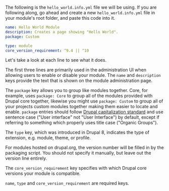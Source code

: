 The following is the `hello_world.info.yml` file we will be using. If you are following along, go ahead and create a new `hello_world.info.yml` file in your module's root folder, and paste this code into it.

```yaml
name: Hello World Module
description: Creates a page showing "Hello World".
package: Custom

type: module
core_version_requirement: ^9.4 || ^10

```

Let's take a look at each line to see what it does.

The first three lines are primarily used in the administration UI when allowing users to enable or disable your module. The `name` and `description` keys provide the text that is shown on the module administration page.

The `package` key allows you to group like modules together. Core, for example, uses `package: Core` to group all of the modules provided with Drupal core together, likewise you might use `package: Custom` to group all of your projects custom modules together making them easier to locate and enable. `package` entries should follow [Drupal capitalization standard](https://www.drupal.org/docs/develop/user-interface-standards/interface-text#interface-text-capitalization) and use sentence case ("User interface" not "User Interface") by default, except if referring to something which properly uses title case ("Organic Groups").

The `type` key, which was introduced in Drupal 8, indicates the type of extension, e.g. module, theme, or profile.

For modules hosted on drupal.org, the version number will be filled in by the packaging script. You should not specify it manually, but leave out the version line entirely.

The `core_version_requirement` key specifies with which Drupal core versions your module is compatible.

`name`, `type` and `core_version_requirement` are required keys.
